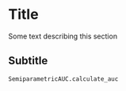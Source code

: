 # Title

Some text describing this section

## Subtitle

```@docs
SemiparametricAUC.calculate_auc
```
